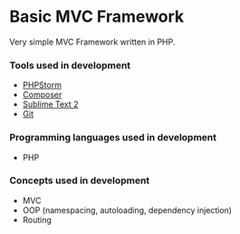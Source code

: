 # Basic MVC Framework #

Very simple MVC Framework written in PHP.

### Tools used in development ###

* [PHPStorm](https://www.jetbrains.com/phpstorm/)
* [Composer](https://getcomposer.org/)
* [Sublime Text 2](http://www.sublimetext.com/)
* [Git](http://git-scm.com/downloads)

### Programming languages used in development ###

* PHP

### Concepts used in development ###

* MVC
* OOP (namespacing, autoloading, dependency injection)
* Routing